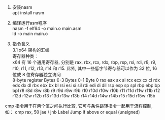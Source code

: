 
1. 安装nasm  
apt install nasm  

2. 编译运行asm程序  
nasm -f elf64 -o main.o main.asm  
ld -o main main.o  

3. 指令含义  
3.1 x64 架构的汇编  
寄存器种类：  
x64 有 16 个通用寄存器, 分别是 rax, rbx, rcx, rdx, rbp, rsp, rsi, rdi, r8, r9, r10, r11, r12, r13, r14 和 r15. 此外, 其中一些低字节寄存器可以作为 32 位, 16 位或 8 位寄存器独立访问  
8-byte register	Bytes 0-3	Bytes 0-1	Byte 0
rax	            eax	        ax	        al
rcx	            ecx	        cx	        cl
rdx	            edx	        dx	        dl
rbx	            ebx	        bx	        bl
rsi	            esi	        si	        sil
rdi	            edi	        di	        dil
rsp	            esp	        sp	        spl
rbp	            ebp	        bp	        bpl
r8	            r8d	        r8w	        r8b
r9	            r9d	        r9w	        r9b
r10	            r10d	    r10w	    r10b
r11	            r11d	    r11w	    r11b
r12	            r12d	    r12w	    r12b
r13	            r13d	    r13w	    r13b
r14	            r14d	    r14w	    r14b
r15	            r15d	    r15w	    r15b

cmp 指令用于在两个值之间执行比较, 它可与条件跳转指令一起用于流程控制,如： cmp rax, 50
jae / jnb Label	Jump if above or equal (unsigned)



